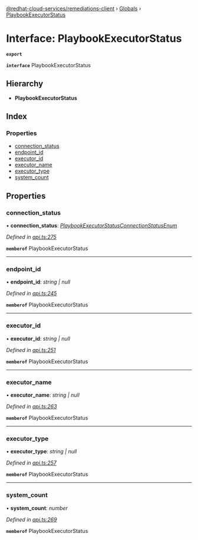 [@redhat-cloud-services/remediations-client](../README.md) › [Globals](../globals.md) › [PlaybookExecutorStatus](playbookexecutorstatus.md)

# Interface: PlaybookExecutorStatus

**`export`** 

**`interface`** PlaybookExecutorStatus

## Hierarchy

* **PlaybookExecutorStatus**

## Index

### Properties

* [connection_status](playbookexecutorstatus.md#connection_status)
* [endpoint_id](playbookexecutorstatus.md#endpoint_id)
* [executor_id](playbookexecutorstatus.md#executor_id)
* [executor_name](playbookexecutorstatus.md#executor_name)
* [executor_type](playbookexecutorstatus.md#executor_type)
* [system_count](playbookexecutorstatus.md#system_count)

## Properties

###  connection_status

• **connection_status**: *[PlaybookExecutorStatusConnectionStatusEnum](../enums/playbookexecutorstatusconnectionstatusenum.md)*

*Defined in [api.ts:275](https://github.com/leSamo/javascript-clients/blob/master/packages/remediations/api.ts#L275)*

**`memberof`** PlaybookExecutorStatus

___

###  endpoint_id

• **endpoint_id**: *string | null*

*Defined in [api.ts:245](https://github.com/leSamo/javascript-clients/blob/master/packages/remediations/api.ts#L245)*

**`memberof`** PlaybookExecutorStatus

___

###  executor_id

• **executor_id**: *string | null*

*Defined in [api.ts:251](https://github.com/leSamo/javascript-clients/blob/master/packages/remediations/api.ts#L251)*

**`memberof`** PlaybookExecutorStatus

___

###  executor_name

• **executor_name**: *string | null*

*Defined in [api.ts:263](https://github.com/leSamo/javascript-clients/blob/master/packages/remediations/api.ts#L263)*

**`memberof`** PlaybookExecutorStatus

___

###  executor_type

• **executor_type**: *string | null*

*Defined in [api.ts:257](https://github.com/leSamo/javascript-clients/blob/master/packages/remediations/api.ts#L257)*

**`memberof`** PlaybookExecutorStatus

___

###  system_count

• **system_count**: *number*

*Defined in [api.ts:269](https://github.com/leSamo/javascript-clients/blob/master/packages/remediations/api.ts#L269)*

**`memberof`** PlaybookExecutorStatus
